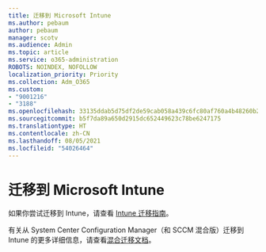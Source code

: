 ```yaml
---
title: 迁移到 Microsoft Intune
ms.author: pebaum
author: pebaum
manager: scotv
ms.audience: Admin
ms.topic: article
ms.service: o365-administration
ROBOTS: NOINDEX, NOFOLLOW
localization_priority: Priority
ms.collection: Adm_O365
ms.custom:
- "9001216"
- "3188"
ms.openlocfilehash: 33135ddab5d75df2de59cab058a439c6fc80af760a4b48260b2c67cda8c1af99
ms.sourcegitcommit: b5f7da89a650d2915dc652449623c78be6247175
ms.translationtype: HT
ms.contentlocale: zh-CN
ms.lasthandoff: 08/05/2021
ms.locfileid: "54026464"
---
```

# <a name="migrating-to-microsoft-intune"></a>迁移到 Microsoft Intune

如果你尝试迁移到 Intune，请查看 [Intune 迁移指南](https://docs.microsoft.com/intune/fundamentals/migration-guide)。

有关从 System Center Configuration Manager（和 SCCM 混合版）迁移到 Intune 的更多详细信息，请查看[混合迁移文档](https://docs.microsoft.com/sccm/mdm/deploy-use/migrate-hybridmdm-to-intunesa)。 